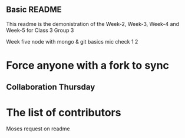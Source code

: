 ## Basic README

This readme is the demonistration of the Week-2, Week-3, Week-4 and Week-5 for Class 3 Group 3

Week five node with mongo & git basics
mic check 1 2
# Force anyone with a fork to sync

## Collaboration Thursday

# The list of contributors

Moses request on readme
